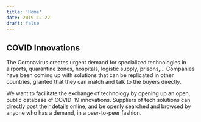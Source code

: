 ```yaml
---
title: 'Home'
date: 2019-12-22
draft: false
---
```


## COVID Innovations

The Coronavirus creates urgent demand for specialized technologies in airports, quarantine zones,
hospitals, logistic supply, prisons,... Companies have been coming up with solutions that can be
replicated in other countries, granted that they can match and talk to the buyers directly.

We want to facilitate the exchange of technology by opening up an open, public database of COVID-19
innovations. Suppliers of tech solutions can directly post their details online, and be openly
searched and browsed by anyone who has a demand, in a peer-to-peer fashion.